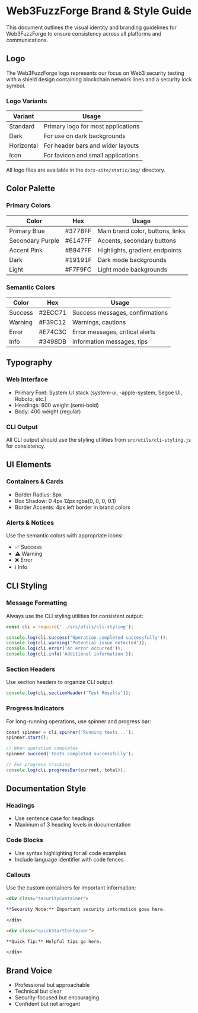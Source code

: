 # Web3FuzzForge Brand & Style Guide

This document outlines the visual identity and branding guidelines for Web3FuzzForge to ensure consistency across all platforms and communications.

## Logo

The Web3FuzzForge logo represents our focus on Web3 security testing with a shield design containing blockchain network lines and a security lock symbol.

### Logo Variants

| Variant | Usage |
|---------|-------|
| Standard | Primary logo for most applications |
| Dark | For use on dark backgrounds |
| Horizontal | For header bars and wider layouts |
| Icon | For favicon and small applications |

All logo files are available in the `docs-site/static/img/` directory.

## Color Palette

### Primary Colors

| Color | Hex | Usage |
|-------|-----|-------|
| Primary Blue | #3778FF | Main brand color, buttons, links |
| Secondary Purple | #6147FF | Accents, secondary buttons |
| Accent Pink | #B947FF | Highlights, gradient endpoints |
| Dark | #19191F | Dark mode backgrounds |
| Light | #F7F9FC | Light mode backgrounds |

### Semantic Colors

| Color | Hex | Usage |
|-------|-----|-------|
| Success | #2ECC71 | Success messages, confirmations |
| Warning | #F39C12 | Warnings, cautions |
| Error | #E74C3C | Error messages, critical alerts |
| Info | #3498DB | Information messages, tips |

## Typography

### Web Interface

- Primary Font: System UI stack (system-ui, -apple-system, Segoe UI, Roboto, etc.)
- Headings: 600 weight (semi-bold)
- Body: 400 weight (regular)

### CLI Output

All CLI output should use the styling utilities from `src/utils/cli-styling.js` for consistency.

## UI Elements

### Containers & Cards

- Border Radius: 8px
- Box Shadow: 0 4px 12px rgba(0, 0, 0, 0.1)
- Border Accents: 4px left border in brand colors

### Alerts & Notices

Use the semantic colors with appropriate icons:
- ✅ Success
- ⚠️ Warning
- ❌ Error
- ℹ️ Info

## CLI Styling

### Message Formatting

Always use the CLI styling utilities for consistent output:

```javascript
const cli = require('../src/utils/cli-styling');

console.log(cli.success('Operation completed successfully'));
console.log(cli.warning('Potential issue detected'));
console.log(cli.error('An error occurred'));
console.log(cli.info('Additional information'));
```

### Section Headers

Use section headers to organize CLI output:

```javascript
console.log(cli.sectionHeader('Test Results'));
```

### Progress Indicators

For long-running operations, use spinner and progress bar:

```javascript
const spinner = cli.spinner('Running tests...');
spinner.start();

// When operation completes
spinner.succeed('Tests completed successfully');

// For progress tracking
console.log(cli.progressBar(current, total));
```

## Documentation Style

### Headings

- Use sentence case for headings
- Maximum of 3 heading levels in documentation

### Code Blocks

- Use syntax highlighting for all code examples
- Include language identifier with code fences

### Callouts

Use the custom containers for important information:

```md
<div class="securityContainer">

**Security Note:** Important security information goes here.

</div>

<div class="quickStartContainer">

**Quick Tip:** Helpful tips go here.

</div>
```

## Brand Voice

- Professional but approachable
- Technical but clear
- Security-focused but encouraging
- Confident but not arrogant 